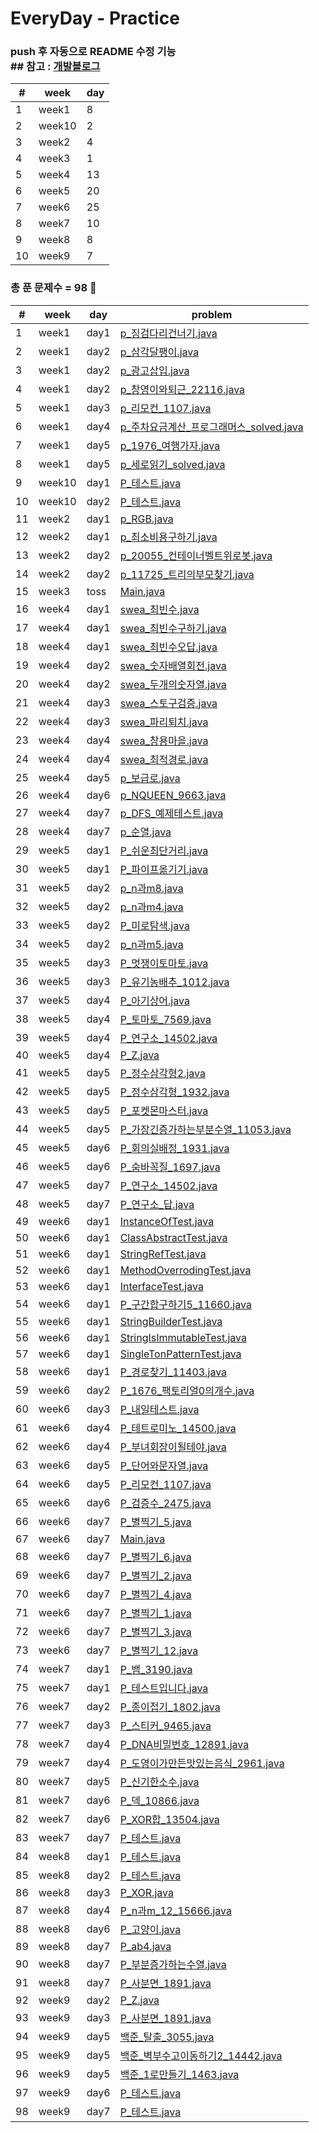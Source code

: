 # EveryDay - Practice
### push 후 자동으로 README 수정 기능 <br> ## 참고 : [개발블로그](https://koopi.tistory.com/86) 

| # | week | day |
|---|---|---| 
| 1 | week1 | 8 | 
| 2 | week10 | 2 | 
| 3 | week2 | 4 | 
| 4 | week3 | 1 | 
| 5 | week4 | 13 | 
| 6 | week5 | 20 | 
| 7 | week6 | 25 | 
| 8 | week7 | 10 | 
| 9 | week8 | 8 | 
| 10 | week9 | 7 | 

### 총 푼 문제수 = 98 🎉

| # | week | day | problem |
| ------------- | ------------- | ------------- | ------------- |
| 1  | week1 | day1 | [p_징검다리건너기.java](src/week1/day1/p_징검다리건너기.java)|
| 2  | week1 | day2 | [p_삼각달팽이.java](src/week1/day2/p_삼각달팽이.java)|
| 3  | week1 | day2 | [p_광고삽입.java](src/week1/day2/p_광고삽입.java)|
| 4  | week1 | day2 | [p_창영이와퇴근_22116.java](src/week1/day2/p_창영이와퇴근_22116.java)|
| 5  | week1 | day3 | [p_리모컨_1107.java](src/week1/day3/p_리모컨_1107.java)|
| 6  | week1 | day4 | [p_주차요금계산_프로그래머스_solved.java](src/week1/day4/p_주차요금계산_프로그래머스_solved.java)|
| 7  | week1 | day5 | [p_1976_여행가자.java](src/week1/day5/p_1976_여행가자.java)|
| 8  | week1 | day5 | [p_세로읽기_solved.java](src/week1/day5/p_세로읽기_solved.java)|
| 9  | week10 | day1 | [P_테스트.java](src/week10/day1/P_테스트.java)|
| 10  | week10 | day2 | [P_테스트.java](src/week10/day2/P_테스트.java)|
| 11  | week2 | day1 | [p_RGB.java](src/week2/day1/p_RGB.java)|
| 12  | week2 | day1 | [p_최소비용구하기.java](src/week2/day1/p_최소비용구하기.java)|
| 13  | week2 | day2 | [p_20055_컨테이너벨트위로봇.java](src/week2/day2/p_20055_컨테이너벨트위로봇.java)|
| 14  | week2 | day2 | [p_11725_트리의부모찾기.java](src/week2/day2/p_11725_트리의부모찾기.java)|
| 15  | week3 | toss | [Main.java](src/week3/toss/Main.java)|
| 16  | week4 | day1 | [swea_최빈수.java](src/week4/day1/swea_최빈수.java)|
| 17  | week4 | day1 | [swea_최빈수구하기.java](src/week4/day1/swea_최빈수구하기.java)|
| 18  | week4 | day1 | [swea_최빈수오답.java](src/week4/day1/swea_최빈수오답.java)|
| 19  | week4 | day2 | [swea_숫자배열회전.java](src/week4/day2/swea_숫자배열회전.java)|
| 20  | week4 | day2 | [swea_두개의숫자열.java](src/week4/day2/swea_두개의숫자열.java)|
| 21  | week4 | day3 | [swea_스토구검증.java](src/week4/day3/swea_스토구검증.java)|
| 22  | week4 | day3 | [swea_파리퇴치.java](src/week4/day3/swea_파리퇴치.java)|
| 23  | week4 | day4 | [swea_창용마을.java](src/week4/day4/swea_창용마을.java)|
| 24  | week4 | day4 | [swea_최적경로.java](src/week4/day4/swea_최적경로.java)|
| 25  | week4 | day5 | [p_보급로.java](src/week4/day5/p_보급로.java)|
| 26  | week4 | day6 | [p_NQUEEN_9663.java](src/week4/day6/p_NQUEEN_9663.java)|
| 27  | week4 | day7 | [p_DFS_예제테스트.java](src/week4/day7/p_DFS_예제테스트.java)|
| 28  | week4 | day7 | [p_순열.java](src/week4/day7/p_순열.java)|
| 29  | week5 | day1 | [P_쉬운최단거리.java](src/week5/day1/P_쉬운최단거리.java)|
| 30  | week5 | day1 | [P_파이프옮기기.java](src/week5/day1/P_파이프옮기기.java)|
| 31  | week5 | day2 | [p_n과m8.java](src/week5/day2/p_n과m8.java)|
| 32  | week5 | day2 | [p_n과m4.java](src/week5/day2/p_n과m4.java)|
| 33  | week5 | day2 | [P_미로탐색.java](src/week5/day2/P_미로탐색.java)|
| 34  | week5 | day2 | [p_n과m5.java](src/week5/day2/p_n과m5.java)|
| 35  | week5 | day3 | [P_멋쟁이토마토.java](src/week5/day3/P_멋쟁이토마토.java)|
| 36  | week5 | day3 | [P_유기농배추_1012.java](src/week5/day3/P_유기농배추_1012.java)|
| 37  | week5 | day4 | [P_아기상어.java](src/week5/day4/P_아기상어.java)|
| 38  | week5 | day4 | [P_토마토_7569.java](src/week5/day4/P_토마토_7569.java)|
| 39  | week5 | day4 | [P_연구소_14502.java](src/week5/day4/P_연구소_14502.java)|
| 40  | week5 | day4 | [P_Z.java](src/week5/day4/P_Z.java)|
| 41  | week5 | day5 | [P_정수삼각형2.java](src/week5/day5/P_정수삼각형2.java)|
| 42  | week5 | day5 | [P_정수삼각형_1932.java](src/week5/day5/P_정수삼각형_1932.java)|
| 43  | week5 | day5 | [P_포켓몬마스터.java](src/week5/day5/P_포켓몬마스터.java)|
| 44  | week5 | day5 | [P_가장긴증가하는부분수열_11053.java](src/week5/day5/P_가장긴증가하는부분수열_11053.java)|
| 45  | week5 | day6 | [P_회의실배정_1931.java](src/week5/day6/P_회의실배정_1931.java)|
| 46  | week5 | day6 | [P_숨바꼭질_1697.java](src/week5/day6/P_숨바꼭질_1697.java)|
| 47  | week5 | day7 | [P_연구소_14502.java](src/week5/day7/P_연구소_14502.java)|
| 48  | week5 | day7 | [P_연구소_답.java](src/week5/day7/P_연구소_답.java)|
| 49  | week6 | day1 | [InstanceOfTest.java](src/week6/day1/InstanceOfTest.java)|
| 50  | week6 | day1 | [ClassAbstractTest.java](src/week6/day1/ClassAbstractTest.java)|
| 51  | week6 | day1 | [StringRefTest.java](src/week6/day1/StringRefTest.java)|
| 52  | week6 | day1 | [MethodOverrodingTest.java](src/week6/day1/MethodOverrodingTest.java)|
| 53  | week6 | day1 | [InterfaceTest.java](src/week6/day1/InterfaceTest.java)|
| 54  | week6 | day1 | [P_구간합구하기5_11660.java](src/week6/day1/P_구간합구하기5_11660.java)|
| 55  | week6 | day1 | [StringBuilderTest.java](src/week6/day1/StringBuilderTest.java)|
| 56  | week6 | day1 | [StringIsImmutableTest.java](src/week6/day1/StringIsImmutableTest.java)|
| 57  | week6 | day1 | [SingleTonPatternTest.java](src/week6/day1/SingleTonPatternTest.java)|
| 58  | week6 | day1 | [P_경로찾기_11403.java](src/week6/day1/P_경로찾기_11403.java)|
| 59  | week6 | day2 | [P_1676_팩토리얼0의개수.java](src/week6/day2/P_1676_팩토리얼0의개수.java)|
| 60  | week6 | day3 | [P_내일테스트.java](src/week6/day3/P_내일테스트.java)|
| 61  | week6 | day4 | [P_테트로미노_14500.java](src/week6/day4/P_테트로미노_14500.java)|
| 62  | week6 | day4 | [P_부녀회장이될테야.java](src/week6/day4/P_부녀회장이될테야.java)|
| 63  | week6 | day5 | [P_단어와문자열.java](src/week6/day5/P_단어와문자열.java)|
| 64  | week6 | day5 | [P_리모컨_1107.java](src/week6/day5/P_리모컨_1107.java)|
| 65  | week6 | day6 | [P_검증수_2475.java](src/week6/day6/P_검증수_2475.java)|
| 66  | week6 | day7 | [P_별찍기_5.java](src/week6/day7/P_별찍기_5.java)|
| 67  | week6 | day7 | [Main.java](src/week6/day7/Main.java)|
| 68  | week6 | day7 | [P_별찍기_6.java](src/week6/day7/P_별찍기_6.java)|
| 69  | week6 | day7 | [P_별찍기_2.java](src/week6/day7/P_별찍기_2.java)|
| 70  | week6 | day7 | [P_별찍기_4.java](src/week6/day7/P_별찍기_4.java)|
| 71  | week6 | day7 | [P_별찍기_1.java](src/week6/day7/P_별찍기_1.java)|
| 72  | week6 | day7 | [P_별찍기_3.java](src/week6/day7/P_별찍기_3.java)|
| 73  | week6 | day7 | [P_별찍기_12.java](src/week6/day7/P_별찍기_12.java)|
| 74  | week7 | day1 | [P_뱀_3190.java](src/week7/day1/P_뱀_3190.java)|
| 75  | week7 | day1 | [P_테스트입니다.java](src/week7/day1/P_테스트입니다.java)|
| 76  | week7 | day2 | [P_종이접기_1802.java](src/week7/day2/P_종이접기_1802.java)|
| 77  | week7 | day3 | [P_스티커_9465.java](src/week7/day3/P_스티커_9465.java)|
| 78  | week7 | day4 | [P_DNA비밀번호_12891.java](src/week7/day4/P_DNA비밀번호_12891.java)|
| 79  | week7 | day4 | [P_도영이가만든맛있는음식_2961.java](src/week7/day4/P_도영이가만든맛있는음식_2961.java)|
| 80  | week7 | day5 | [P_신기한소수.java](src/week7/day5/P_신기한소수.java)|
| 81  | week7 | day6 | [P_덱_10866.java](src/week7/day6/P_덱_10866.java)|
| 82  | week7 | day6 | [P_XOR합_13504.java](src/week7/day6/P_XOR합_13504.java)|
| 83  | week7 | day7 | [P_테스트.java](src/week7/day7/P_테스트.java)|
| 84  | week8 | day1 | [P_테스트.java](src/week8/day1/P_테스트.java)|
| 85  | week8 | day2 | [P_테스트.java](src/week8/day2/P_테스트.java)|
| 86  | week8 | day3 | [P_XOR.java](src/week8/day3/P_XOR.java)|
| 87  | week8 | day4 | [P_n과m_12_15666.java](src/week8/day4/P_n과m_12_15666.java)|
| 88  | week8 | day6 | [P_고양이.java](src/week8/day6/P_고양이.java)|
| 89  | week8 | day7 | [P_ab4.java](src/week8/day7/P_ab4.java)|
| 90  | week8 | day7 | [P_부분증가하는수열.java](src/week8/day7/P_부분증가하는수열.java)|
| 91  | week8 | day7 | [P_사분면_1891.java](src/week8/day7/P_사분면_1891.java)|
| 92  | week9 | day2 | [P_Z.java](src/week9/day2/P_Z.java)|
| 93  | week9 | day3 | [P_사분면_1891.java](src/week9/day3/P_사분면_1891.java)|
| 94  | week9 | day5 | [백준_탈출_3055.java](src/week9/day5/백준_탈출_3055.java)|
| 95  | week9 | day5 | [백준_벽부수고이동하기2_14442.java](src/week9/day5/백준_벽부수고이동하기2_14442.java)|
| 96  | week9 | day5 | [백준_1로만들기_1463.java](src/week9/day5/백준_1로만들기_1463.java)|
| 97  | week9 | day6 | [P_테스트.java](src/week9/day6/P_테스트.java)|
| 98  | week9 | day7 | [P_테스트.java](src/week9/day7/P_테스트.java)|

